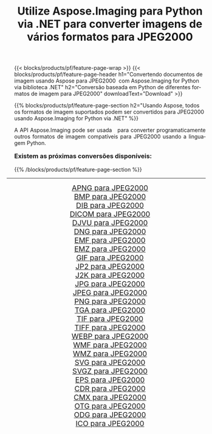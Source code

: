 ﻿---
title: Utilize Aspose.Imaging para Python via .NET para converter imagens de vários formatos para JPEG2000 
weight: 3920
url: /pt/python-net/conversion/to/jpeg2000/ 
lang: pt
langdirlevel: 2
locales: zh-hans,ja,it,ru,de,es,fr,nl,id,lt,pl,pt,vi,tr,ko,zh-hant,ar,hi,th,sv,cs,uk,he
description: Você pode usar Aspose.Imaging para Python via biblioteca .NET para converter de uma variedade de formatos para JPEG2000
---

{{< blocks/products/pf/feature-page-wrap >}}
{{< blocks/products/pf/feature-page-header h1="Convertendo documentos de imagem usando Aspose para JPEG2000  com Aspose.Imaging for Python via biblioteca .NET" h2="Conversão baseada em Python de diferentes formatos de imagem para JPEG2000" downloadText="Download" >}}


{{% blocks/products/pf/feature-page-section  h2="Usando Aspose, todos os formatos de imagem suportados podem ser convertidos para JPEG2000 usando Aspose.Imaging for Python via .NET" %}}
<p align=justify>A API Aspose.Imaging pode ser usada   para converter programaticamente outros formatos de imagem compatíveis para JPEG2000 usando a linguagem Python.</p>
<h3 style="margin-top:16px;">
Existem as próximas conversões disponíveis:
</h3>
{{% /blocks/products/pf/feature-page-section %}}
<div class="container-fluid productfamilypage bg-gray">
    <div class="convertypes bg-gray agp-content section">
        <div class="container">
		<hr style="margin-left:-20px;"/>
		<div class="row other-converters" style="gap: 10px;font-size: 19px;text-align:center;">
		    <div class='col-md-3 other-converter remove-lp remove-rp'><a href="/imaging/pt/python-net/conversion/apng-to-jpeg2000/" style="padding:15px;">APNG para JPEG2000</a></div>
<div class='col-md-3 other-converter remove-lp remove-rp'><a href="/imaging/pt/python-net/conversion/bmp-to-jpeg2000/" style="padding:15px;">BMP para JPEG2000</a></div>
<div class='col-md-3 other-converter remove-lp remove-rp'><a href="/imaging/pt/python-net/conversion/dib-to-jpeg2000/" style="padding:15px;">DIB para JPEG2000</a></div>
<div class='col-md-3 other-converter remove-lp remove-rp'><a href="/imaging/pt/python-net/conversion/dicom-to-jpeg2000/" style="padding:15px;">DICOM para JPEG2000</a></div>
<div class='col-md-3 other-converter remove-lp remove-rp'><a href="/imaging/pt/python-net/conversion/djvu-to-jpeg2000/" style="padding:15px;">DJVU para JPEG2000</a></div>
<div class='col-md-3 other-converter remove-lp remove-rp'><a href="/imaging/pt/python-net/conversion/dng-to-jpeg2000/" style="padding:15px;">DNG para JPEG2000</a></div>
<div class='col-md-3 other-converter remove-lp remove-rp'><a href="/imaging/pt/python-net/conversion/emf-to-jpeg2000/" style="padding:15px;">EMF para JPEG2000</a></div>
<div class='col-md-3 other-converter remove-lp remove-rp'><a href="/imaging/pt/python-net/conversion/emz-to-jpeg2000/" style="padding:15px;">EMZ para JPEG2000</a></div>
<div class='col-md-3 other-converter remove-lp remove-rp'><a href="/imaging/pt/python-net/conversion/gif-to-jpeg2000/" style="padding:15px;">GIF para JPEG2000</a></div>
<div class='col-md-3 other-converter remove-lp remove-rp'><a href="/imaging/pt/python-net/conversion/jp2-to-jpeg2000/" style="padding:15px;">JP2 para JPEG2000</a></div>
<div class='col-md-3 other-converter remove-lp remove-rp'><a href="/imaging/pt/python-net/conversion/j2k-to-jpeg2000/" style="padding:15px;">J2K para JPEG2000</a></div>
<div class='col-md-3 other-converter remove-lp remove-rp'><a href="/imaging/pt/python-net/conversion/jpg-to-jpeg2000/" style="padding:15px;">JPG para JPEG2000</a></div>
<div class='col-md-3 other-converter remove-lp remove-rp'><a href="/imaging/pt/python-net/conversion/jpeg-to-jpeg2000/" style="padding:15px;">JPEG para JPEG2000</a></div>
<div class='col-md-3 other-converter remove-lp remove-rp'><a href="/imaging/pt/python-net/conversion/png-to-jpeg2000/" style="padding:15px;">PNG para JPEG2000</a></div>
<div class='col-md-3 other-converter remove-lp remove-rp'><a href="/imaging/pt/python-net/conversion/tga-to-jpeg2000/" style="padding:15px;">TGA para JPEG2000</a></div>
<div class='col-md-3 other-converter remove-lp remove-rp'><a href="/imaging/pt/python-net/conversion/tif-to-jpeg2000/" style="padding:15px;">TIF para JPEG2000</a></div>
<div class='col-md-3 other-converter remove-lp remove-rp'><a href="/imaging/pt/python-net/conversion/tiff-to-jpeg2000/" style="padding:15px;">TIFF para JPEG2000</a></div>
<div class='col-md-3 other-converter remove-lp remove-rp'><a href="/imaging/pt/python-net/conversion/webp-to-jpeg2000/" style="padding:15px;">WEBP para JPEG2000</a></div>
<div class='col-md-3 other-converter remove-lp remove-rp'><a href="/imaging/pt/python-net/conversion/wmf-to-jpeg2000/" style="padding:15px;">WMF para JPEG2000</a></div>
<div class='col-md-3 other-converter remove-lp remove-rp'><a href="/imaging/pt/python-net/conversion/wmz-to-jpeg2000/" style="padding:15px;">WMZ para JPEG2000</a></div>
<div class='col-md-3 other-converter remove-lp remove-rp'><a href="/imaging/pt/python-net/conversion/svg-to-jpeg2000/" style="padding:15px;">SVG para JPEG2000</a></div>
<div class='col-md-3 other-converter remove-lp remove-rp'><a href="/imaging/pt/python-net/conversion/svgz-to-jpeg2000/" style="padding:15px;">SVGZ para JPEG2000</a></div>
<div class='col-md-3 other-converter remove-lp remove-rp'><a href="/imaging/pt/python-net/conversion/eps-to-jpeg2000/" style="padding:15px;">EPS para JPEG2000</a></div>
<div class='col-md-3 other-converter remove-lp remove-rp'><a href="/imaging/pt/python-net/conversion/cdr-to-jpeg2000/" style="padding:15px;">CDR para JPEG2000</a></div>
<div class='col-md-3 other-converter remove-lp remove-rp'><a href="/imaging/pt/python-net/conversion/cmx-to-jpeg2000/" style="padding:15px;">CMX para JPEG2000</a></div>
<div class='col-md-3 other-converter remove-lp remove-rp'><a href="/imaging/pt/python-net/conversion/otg-to-jpeg2000/" style="padding:15px;">OTG para JPEG2000</a></div>
<div class='col-md-3 other-converter remove-lp remove-rp'><a href="/imaging/pt/python-net/conversion/odg-to-jpeg2000/" style="padding:15px;">ODG para JPEG2000</a></div>
<div class='col-md-3 other-converter remove-lp remove-rp'><a href="/imaging/pt/python-net/conversion/ico-to-jpeg2000/" style="padding:15px;">ICO para JPEG2000</a></div>
                </div>
        </div>
    </div>
</div>
<br/>

